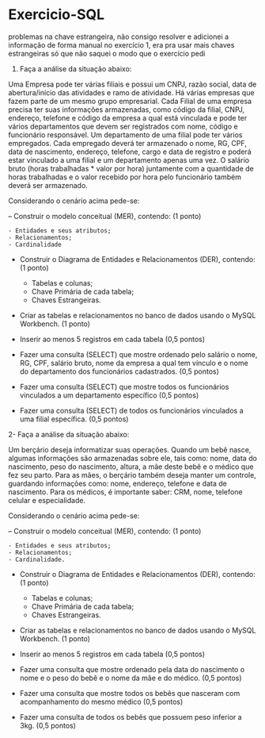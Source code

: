 # Exercicio-SQL
problemas na chave estrangeira, não consigo resolver e adicionei a informação de forma manual no exercício 1, era pra usar mais chaves estrangeiras só que não saquei o modo que o exercício pedi


1. Faça a análise da situação abaixo:


Uma Empresa pode ter várias filiais e possui um CNPJ, razão social, data de abertura/início das atividades e ramo de atividade. Há várias empresas que fazem parte de um mesmo grupo empresarial.
Cada Filial de uma empresa precisa ter suas informações armazenadas, como código da filial, CNPJ, endereço, telefone e código da empresa a qual está vinculada e pode ter vários departamentos que devem ser registrados com nome, código e funcionário responsável. Um departamento de uma filial pode ter vários empregados.
Cada empregado deverá ter armazenado o nome, RG, CPF, data de nascimento, endereço, telefone, cargo e data de registro e poderá estar vinculado a uma filial e um departamento apenas uma vez. O salário bruto (horas trabalhadas * valor por hora) juntamente com a quantidade de horas trabalhadas e o valor recebido por hora pelo funcionário também deverá ser armazenado.

Considerando o cenário acima pede-se:

– Construir o modelo conceitual (MER), contendo: (1 ponto)

    - Entidades e seus atributos;
    - Relacionamentos;
    - Cardinalidade

- Construir o Diagrama de Entidades e Relacionamentos (DER), contendo: (1 ponto)

    - Tabelas e colunas;
    - Chave Primária de cada tabela;
    - Chaves Estrangeiras.

- Criar as tabelas e relacionamentos no banco de dados usando o MySQL Workbench. (1 ponto)

- Inserir ao menos 5 registros em cada tabela (0,5 pontos)

- Fazer uma consulta (SELECT) que mostre ordenado pelo salário o nome, RG, CPF, salário bruto, nome da empresa a qual tem vínculo e o nome do departamento dos funcionários cadastrados. (0,5 pontos)

- Fazer uma consulta (SELECT) que mostre todos os funcionários vinculados a um departamento específico (0,5 pontos) 

- Fazer uma consulta (SELECT) de todos os funcionários vinculados a uma filial específica. (0,5 pontos)




2- Faça a análise da situação abaixo:

Um berçário deseja informatizar suas operações. Quando um bebê nasce, algumas informações são armazenadas sobre ele, tais como: nome, data do nascimento, peso do nascimento, altura, a mãe deste bebê e o médico que fez seu parto. Para as mães, o berçário também deseja manter um controle, guardando informações como: nome, endereço, telefone e data de nascimento. Para os médicos, é importante saber: CRM, nome, telefone celular e especialidade.

Considerando o cenário acima pede-se:

– Construir o modelo conceitual (MER), contendo: (1 ponto)

    - Entidades e seus atributos;
    - Relacionamentos;
    - Cardinalidade.

- Construir o Diagrama de Entidades e Relacionamentos (DER), contendo: (1 ponto)

    - Tabelas e colunas;
    - Chave Primária de cada tabela;
    - Chaves Estrangeiras.

- Criar as tabelas e relacionamentos no banco de dados usando o MySQL Workbench. (1 ponto)

- Inserir ao menos 5 registros em cada tabela (0,5 pontos)

- Fazer uma consulta que mostre ordenado pela data do nascimento o nome e o peso do bebê e o nome da mãe e do médico. (0,5 pontos)

- Fazer uma consulta que mostre todos os bebês que nasceram com acompanhamento do mesmo médico (0,5 pontos)

- Fazer uma consulta de todos os bebês que possuem peso inferior a 3kg. (0,5 pontos)
